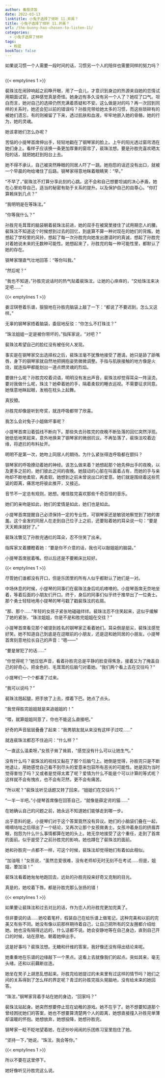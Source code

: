 ```yaml
---
author: 番茄烫饭
date: 2022-03-13
linktitle: 小兔子选择了倾听 11.并肩？
title: 小兔子选择了倾听 11.并肩？
url: /the-bunny-has-chosen-to-listen-11/
categories:
  - 小兔子选择了倾听
tags:
  - 粉蓝
bookToc: false
---
```


如果说习惯一个人需要一段时间的话，习惯另一个人的陪伴也需要同样的努力吗？
 
<!--more-->

{{< emptylines 1 >}}

裴珠泫在闹钟响起之前睁开眼，用了一会儿，才意识到身边的热源来自她的恋情试用期面试官。这种感觉真是奇怪。她身边有多久没有另一个人了？她叹了口气。坦白而言，她对自己的选择仍然充满着质疑和不安。这么做是对的吗？再一次回到同样的关系时，她还会犯以前的错误吗？孙胜完带给她太多的习惯，而这些琐碎有的被她们遗忘，有的则被留了下来，透过肌肤和血液，牢牢地嵌入她的骨骼，她的行为，她的灵魂。

她该拿她们怎么办呢？

苦恼的小提琴首席伸出手，轻轻地戳在了钢琴家的脸上。上午的阳光透过窗帘洒在她们身上。看样子应该换一条更加厚重的窗帘了，裴珠泫想。要是孙胜完喜欢晒太阳的话，就把她赶到阳台上去。

她不得不承认，自己被突然睁眼的同居人吓了一跳。她抱怨的话还没有出口，就被一个早晨的吻给堵住了后路。钢琴家得意地眯着眼睛笑：“早。”

“不早了，”裴珠泫不打算分享此刻的心跳。这不会和自己想要坦诚的决心矛盾，她在心里劝导自己，适当的秘密有助于关系的提升。以及保护自己的自尊心。“你打算赖床到几点？”

“我明明是在等珠泫。”

“你等我什么？”

孙胜完毛茸茸的脑袋朝着裴珠泫前进，她的双手在被窝里搂住了试用期恋人的腰。裴珠泫不知道这个时候想到过去的回忆，到底算不算一种对现在的她们的背叛。她想起了学校里的风铃，想起了每一次孙胜完向她发出邀请时的真诚，想起了孙胜完对着她说未来的无数种可能性。她想起来了，孙胜完的每一种可能性里，都默认了她的存在。

钢琴家理直气壮地回答：“等你叫我。”

“然后呢？”

“我也不知道，”孙胜完说话时的热气贴着裴珠泫，让她的心痒痒的，“交给珠泫来决定吧……”

{{< emptylines 1 >}}

姜涩琪卷着乐谱，狠狠地在孙胜完脑袋上敲了一下：“都说了不要迟到，怎么又这样。”

无辜的钢琴家捂着脑袋，委屈地反驳：“你怎么不打珠泫？”

“珠泫姐姐一定是被你带坏的，”指挥家说，“对吧？”

裴珠泫希望自己的脸红没有被任何人发现。

事实是在钢琴家交出选择权之后，裴珠泫毫不犹豫地接受了邀请。她只是舔了舔嘴唇，身下的钢琴家就自然地把拥抱姿势微微调整。手指与肌肤接触的地方像是火烧，就连指甲都能划出一道点燃灵魂的烈焰。

要做什么呢？孙胜完咬着词语，明明没有发出声音，裴珠泫却觉得耳朵一阵滚烫。要对我做什么呢，珠泫？她牵着她的手，隔着柔软的睡衣巡视。不需要征求同意。她惬意地眯起眼，发梢在枕头上起舞。

真狡猾。

孙胜完却像是听到夸奖，就连呼吸都带了欣喜。

我怎么会对兔子小姐做坏事呢？

小提琴首席沿着弧线不断向下。那些失去孙胜完的夜晚不断坠落的回忆突然浮现。她低低地笑起来，意外地换来了钢琴家的微弱抗议。不再坠落了，裴珠泫咬着边缘，将遮拦的布料扯开。

明明不是第一次，她吻上同居人的期待。为什么紧张得连呼吸都在颤抖？

钢琴家的呼吸撩动着她的神经。该怎么做来着？她想起那个她先伸出手的夜晚，以及更多之前的，她们彼此之间的夜晚。她鼓动的心脏在叫嚣着占有，而她的手与亲吻却不断地柔软，再柔软。她想到之前未曾说出口的爱意。她们就是围绕着这些荒诞的距离，痛苦地将彼此推开，又接近。

音节不一定总有规则，她想。难怪胜完喜欢那些千奇百怪的音乐。

她们的亲吻是如此，她们的爱情是如此，她们也是如此。

小提琴首席提醒自己必须保持一定的专业性，可钢琴家还是敏锐地察觉到了她的害羞。这个金发的同居人在走到自己位子上之前，还要贴着她的耳朵说一句：“要是天天赖床就好了。”

裴珠泫瞥见了孙胜完通红的耳朵，忍不住笑了出来。

指挥家叉着腰瞪着她：“要是你不介意的话，我也可以敲姐姐的脑袋。”

小提琴首席抿着嘴。但以后还是不要赖床比较好。

{{< emptylines 1 >}}

尽管她们谁都没有开口，但是乐团里的所有人似乎都默认了她们是一对。

中场休息的时候，小提琴的同事们在裴珠泫身后叽叽喳喳的。小提琴首席无奈地坐着，等着后面的小朋友们开口。终于，身后的同事们似乎终于推举出了一位勇士。那个勇士轻轻地用小提琴的琴弓戳了戳裴珠泫的右肩。

“那、那个……”年轻的女孩子紧张地磕磕绊绊。裴珠泫忍不住笑起来，这似乎缓解了她的紧张，“珠泫姐姐，你是不是和胜完姐姐在交往？”

小提琴首席看见那个被提到姓名的钢琴家正看着她们。耳朵倒是挺尖，裴珠泫感觉好笑。她不知道自己到底是在逗眼前的小朋友，还是逗和她同居的小朋友。小提琴首席刻意地拉长自己的声音：“嗯——”

“要是冒犯了的话……”

“你觉得呢？”她压低声音，看着孙胜完总是平静的脸变得焦急，接着又为了掩盖自己的好奇心，把金色的、毛茸茸的后脑勺对着她。“我们两个看上去在交往吗？”

小提琴们一个个都凑了过来。

“我可以说吗？”

裴珠泫翘起腿，把手放了上去，撑着下巴。她点了点头。

“我觉得胜完姐姐就是来追姐姐的！”

“喂，就算姐姐同意了，你也不能这么直接吧。”

好奇的声音层层叠叠了起来：“我男朋友就从来没有这样子过哎……”

就连裴珠泫都忍不住追问：“什么样？”

“一直这么温柔呀，”女孩子耸了耸肩，“感觉没有什么可以让她生气。”

没有什么吗？裴珠泫的视线又黏在了那个后脑勺上。她倒是觉得，孙胜完只是不断地退让，用她感觉自己看不到尽头的爱意来包容所有恶劣的可能性。她是因为当时觉得害怕了吗？又或者是觉得太累了呢？爱情为什么不能是个可以计算的等式呢？这样就不会有愧疚，也不会有茫然，更不会有痛苦。

“所以呢？”裴珠泫听见话题又转了回来，“姐姐们在交往吗？”

“一半一半吧。”小提琴首席像在回答自己，“就像是薛定谔的猫……”

在她确认自己的问题之前，她永远不知道她们能够走到哪一步。

出乎意料的是，小提琴们对于这个答案竟然没有异议。她们的小脑袋们叠在一起，嘀嘀咕咕之后得出了一个结论，又再次让那个女孩做勇士。女孩冲着身后的挤眉弄眼，抱怨为什么什么事情都算在她的头上。她无奈地接受了这个重任，走到了首席的面前。似乎是受了之前孙胜完的影响，她也蹲在了裴珠泫的面前。

她和孙胜完一点都不一样，可这个时候，裴珠泫却觉得她们有着如此相似。

“加油哦！”女孩说，“虽然恋爱很难，没有老师却无时无刻不在考试……但是，姐姐，要加油！”

裴珠泫看着她匆匆地跑回去，远处的孙胜完投来好奇又克制的目光。

真是的，她咬着下唇。都是孙胜完那么张扬的错！

{{< emptylines 1 >}}

如果要让裴珠泫和过去对比的话，作为恋人的孙胜完更加完美了。

但非要说的话……她咬着笔杆，假装自己在给乐谱上做笔记，这种完美和以前的完美又有些不同。她没有像以前那样期待着自己，让自己把所有的交友圈都介绍给她。她也没有隔得远远的，什么话都不说。她会安静地等在自己身边，直到自己开口的时候，站在原地，朝着她伸出手。

这是好事吗？裴珠泫想。无糖和纤维的答案，我好像还没有得出结论来呢。

她重重地在乐谱的边缘敲下一个黑点。这看上去就像我们的起点。突如其来，毫无头绪，还和以前藕断丝连。

她坐在凳子上胡思乱想起来。孙胜完给她提过的未来里有过这样的情节吗？她们之间的关系得到了怎么样的界定呢？青涩的孙胜完摇头晃脑地，没有给未来的她回答。

“珠泫，”钢琴家背着手站在她的身边，“回家吗？”

裴珠泫站起身。她突然想要停止现在幼稚的游戏。她不在乎了。她不想要知道那个曾经困扰她们的答案，她也不想要算清楚两个人的距离，她想直接撞入孙胜完单薄却温暖的怀抱。她想放弃，她想投降，她想孙胜完。

钢琴家一眨不眨地望着她，在还吵吵闹闹的乐团练习室里抱住了她。

“坚持一下，”她说，“珠泫，我会等你。”

{{< emptylines 1 >}}

所以不要在这里停下。

她好像听见孙胜完这么说。
